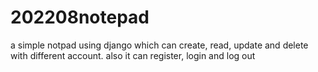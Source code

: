 # 202208notepad
a simple notpad using django which can create, read, update and delete with different account. also it can register, login and log out
